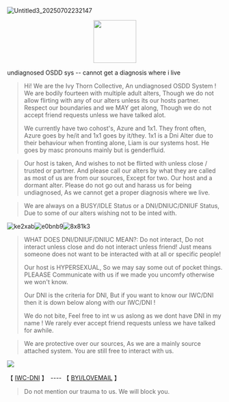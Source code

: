 ![Untitled3_20250702232147](https://github.com/user-attachments/assets/df92f333-b346-4abb-b201-7abab274c56e)


  <p align="center">
 <img width="100" height="100" src="[download (1)](https://github.com/user-attachments/assets/050d4073-066f-4b85-81d1-ac2191e82f1e)">
   


undiagnosed OSDD sys -- cannot get a diagnosis where i live

> Hi! We are the Ivy Thorn Collective, An undiagnosed OSDD System ! We are bodily fourteen with multiple adult alters, Though we do not allow flirting with any of our alters unless its our hosts partner. Respect our boundaries and we MAY get along, Though we do not accept friend requests unless we have talked alot.
>
> We currently have two cohost's, Azure and 1x1. They front often, Azure goes by he/it and 1x1 goes by it/they. 1x1 is a Dni Alter due to their behaviour when fronting alone, Liam is our systems host. He goes by masc pronouns mainly but is genderfluid.

> Our host is taken, And wishes to not be flirted with unless close / trusted or partner. And please call our alters by what they are called as most of us are from our sources, Except for two. Our host and a dormant alter. Please do not go out and harass us for being undiagnosed, As we cannot get a proper diagnosis where we live. 

> We are always on a BUSY/IDLE Status or a DNI/DNIUC/DNIUF Status, Due to some of our alters wishing not to be inted with.

![ke2xab](https://github.com/user-attachments/assets/e91754fe-ff4a-4029-aeb4-fa513531322b)![e0bnb9](https://github.com/user-attachments/assets/4c283546-57d4-4456-8be5-4e28d29d9292)![8x81k3](https://github.com/user-attachments/assets/0ca91275-3ff8-4484-a07f-559f967170a0)



> WHAT DOES DNI/DNIUF/DNIUC MEAN?: Do not interact, Do not interact unless close and do not interact unless friend! Just means someone does not want to be interacted with at all or specific people!
>
> Our host is HYPERSEXUAL, So we may say some out of pocket things. PLEAASE Communicate with us if we made you uncomfy otherwise we won't know.
>
> Our DNI is the criteria for DNI, But if you want to know our IWC/DNI then it is down below along with our IWC/DNI !
>
> We do not bite, Feel free to int w us aslong as we dont have DNI in my name ! We rarely ever accept friend requests unless we have talked for awhile.

> We are protective over our sources, As we are a mainly source attached system. You are still free to interact with us.

![](https://komarev.com/ghpvc/?username=ELLERN4TE&color=000000&label=FOLLOWERS&style=for-the-badge)

【  [IWC-DNI](https://rentry.co/5oyasuuw)  】　---- 【 [BYI/LOVEMAIL](https://rentry.co/i8nvkumi)   】　


> Do not mention our trauma to us. We will block you.
